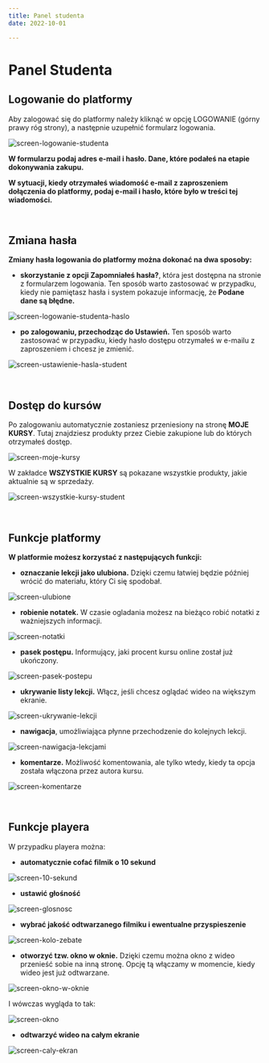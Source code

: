 ```yaml
---
title: Panel studenta
date: 2022-10-01

---
```


# Panel Studenta

## Logowanie do platformy 

Aby zalogować się do platformy należy kliknąć w opcję LOGOWANIE (górny prawy róg strony), a następnie uzupełnić formularz logowania.

![screen-logowanie-studenta](./images/screen-logowanie-studenta.jpg)

**W formularzu podaj adres e-mail i hasło. Dane, które podałeś na etapie dokonywania zakupu.**

**W sytuacji, kiedy otrzymałeś wiadomość e-mail z zaproszeniem dołączenia do platformy, podaj e-mail i hasło, które było w treści tej wiadomości.** 

<br>

## Zmiana hasła

**Zmiany hasła logowania do platformy można dokonać na dwa sposoby:**

- **skorzystanie z opcji Zapomniałeś hasła?**, która jest dostępna na stronie z formularzem logowania. Ten sposób warto zastosować w przypadku, kiedy nie pamiętasz hasła i system pokazuje informację, że **Podane dane są błędne.** 

![screen-logowanie-studenta-haslo](./images/screen-logowanie-studenta-haslo.jpg)

- **po zalogowaniu, przechodząc do Ustawień.** Ten sposób warto zastosować w przypadku, kiedy hasło dostępu otrzymałeś w e-mailu z zaproszeniem i chcesz je zmienić.

![screen-ustawienie-hasla-student](./images/screen-ustawienie-hasla-student.jpg)

<br>

## Dostęp do kursów

Po zalogowaniu automatycznie zostaniesz przeniesiony na stronę **MOJE KURSY**. Tutaj znajdziesz produkty przez Ciebie zakupione lub do których otrzymałeś dostęp.

![screen-moje-kursy](./images/screen-moje-kursy.jpg)

W zakładce **WSZYSTKIE KURSY** są pokazane wszystkie produkty, jakie aktualnie są w sprzedaży.

![screen-wszystkie-kursy-student](./images/screen-wszystkie-kursy-student.jpg)

<br>

## Funkcje platformy

**W platformie możesz korzystać z następujących funkcji:**

- **oznaczanie lekcji jako ulubiona.** Dzięki czemu łatwiej będzie później wrócić do materiału, który Ci się spodobał.

![screen-ulubione](./images/screen-ulubione.jpg)

- **robienie notatek.** W czasie ogladania możesz na bieżąco robić notatki z ważniejszych informacji.

![screen-notatki](./images/screen-notatki.jpg)

- **pasek postępu.** Informujący, jaki procent kursu online został już ukończony.

![screen-pasek-postepu](./images/screen-pasek-postepu.jpg)

- **ukrywanie listy lekcji.** Włącz, jeśli chcesz oglądać wideo na większym ekranie.

![screen-ukrywanie-lekcji](./images/screen-ukrywanie-lekcji.jpg)

- **nawigacja**, umożliwiająca płynne przechodzenie do kolejnych lekcji.

![screen-nawigacja-lekcjami](./images/screen-nawigacja-lekcjami.jpg)

- **komentarze.** Możliwość komentowania, ale tylko wtedy, kiedy ta opcja została włączona przez autora kursu.

![screen-komentarze](./images/screen-komentarze.jpg)

<br>

## Funkcje playera

W przypadku playera można:

- **automatycznie cofać filmik o 10 sekund**

![screen-10-sekund](./images/screen-10-sekund.jpg)

- **ustawić głośność**

![screen-glosnosc](./images/screen-glosnosc.jpg)

- **wybrać jakość odtwarzanego filmiku i ewentualne przyspieszenie**

![screen-kolo-zebate](./images/screen-kolo-zebate.jpg)

- **otworzyć tzw. okno w oknie.** Dzięki czemu można okno z wideo przenieść sobie na inną stronę. Opcję tą włączamy w momencie, kiedy wideo jest już odtwarzane. 

![screen-okno-w-oknie](./images/screen-okno-w-oknie.jpg)

I wówczas wygląda to tak:

![screen-okno](./images/screen-okno.jpg)

- **odtwarzyć wideo na całym ekranie**

![screen-caly-ekran](./images/screen-caly-ekran.jpg)






